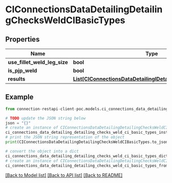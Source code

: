 # CIConnectionsDataDetailingDetailingChecksWeldCIBasicTypes


## Properties

Name | Type | Description | Notes
------------ | ------------- | ------------- | -------------
**use_fillet_weld_leg_size** | **bool** |  | [optional] 
**is_pjp_weld** | **bool** |  | [optional] 
**results** | [**List[CIConnectionsDataDetailingIDetailingCheckCIBasicTypes]**](CIConnectionsDataDetailingIDetailingCheckCIBasicTypes.md) |  | [optional] 

## Example

```python
from connection-restapi-client-poc.models.ci_connections_data_detailing_detailing_checks_weld_ci_basic_types import CIConnectionsDataDetailingDetailingChecksWeldCIBasicTypes

# TODO update the JSON string below
json = "{}"
# create an instance of CIConnectionsDataDetailingDetailingChecksWeldCIBasicTypes from a JSON string
ci_connections_data_detailing_detailing_checks_weld_ci_basic_types_instance = CIConnectionsDataDetailingDetailingChecksWeldCIBasicTypes.from_json(json)
# print the JSON string representation of the object
print(CIConnectionsDataDetailingDetailingChecksWeldCIBasicTypes.to_json())

# convert the object into a dict
ci_connections_data_detailing_detailing_checks_weld_ci_basic_types_dict = ci_connections_data_detailing_detailing_checks_weld_ci_basic_types_instance.to_dict()
# create an instance of CIConnectionsDataDetailingDetailingChecksWeldCIBasicTypes from a dict
ci_connections_data_detailing_detailing_checks_weld_ci_basic_types_from_dict = CIConnectionsDataDetailingDetailingChecksWeldCIBasicTypes.from_dict(ci_connections_data_detailing_detailing_checks_weld_ci_basic_types_dict)
```
[[Back to Model list]](../README.md#documentation-for-models) [[Back to API list]](../README.md#documentation-for-api-endpoints) [[Back to README]](../README.md)


